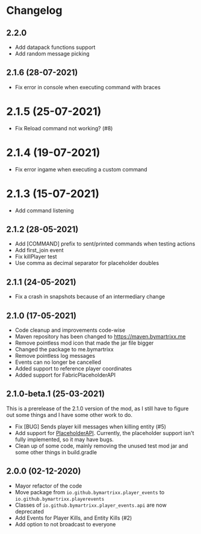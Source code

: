 # Changelog
## 2.2.0
* Add datapack functions support
* Add random message picking

## 2.1.6 (28-07-2021)
* Fix error in console when executing command with braces

# 2.1.5 (25-07-2021)
* Fix Reload command not working? (#8)

# 2.1.4 (19-07-2021)
* Fix error ingame when executing a custom command

# 2.1.3 (15-07-2021)
* Add command listening

## 2.1.2 (28-05-2021)
* Add [COMMAND] prefix to sent/printed commands when testing actions
* Add first_join event
* Fix killPlayer test
* Use comma as decimal separator for placeholder doubles

## 2.1.1 (24-05-2021)
* Fix a crash in snapshots because of an intermediary change

## 2.1.0 (17-05-2021)
* Code cleanup and improvements code-wise
* Maven repository has been changed to https://maven.bymartrixx.me
* Remove pointless mod icon that made the jar file bigger
* Changed the package to me.bymartrixx
* Remove pointless log messages
* Events can no longer be cancelled
* Added support to reference player coordinates
* Added support for FabricPlaceholderAPI

## 2.1.0-beta.1 (25-03-2021)
This is a prerelease of the 2.1.0 version of the mod, as I still have to figure out some things and I have some other work to do.

* Fix [BUG] Sends player kill messages when killing entity (#5)
* Add support for [PlaceholderAPI](https://github.com/Patbox/FabricPlaceholderAPI). Currently, the placeholder support isn't fully implemented, so it may have bugs.
* Clean up of some code, mainly removing the unused test mod jar and some other things in build.gradle

## 2.0.0 (02-12-2020)
* Mayor refactor of the code
* Move package from `io.github.bymartrixx.player_events` to `io.github.bymartrixx.playerevents`
* Classes of `io.github.bymartrixx.player_events.api` are now deprecated
* Add Events for Player Kills, and Entity Kills (#2)
* Add option to not broadcast to everyone
